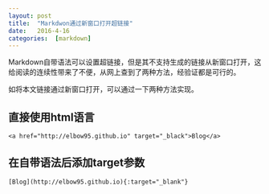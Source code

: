 ```yaml
---
layout: post
title:  "Markdwon通过新窗口打开超链接"
date:   2016-4-16
categories:  [markdown]
---
```


Markdown自带语法可以设置超链接，但是其不支持生成的链接从新窗口打开，这给阅读的连续性带来了不便，从网上查到了两种方法，经验证都是可行的。  

如将本文链接通过新窗口打开，可以通过一下两种方法实现。

## 直接使用html语言
    <a href="http://elbow95.github.io" target="_black">Blog</a>  

## 在自带语法后添加target参数
    [Blog](http://elbow95.github.io){:target="_blank"}  
